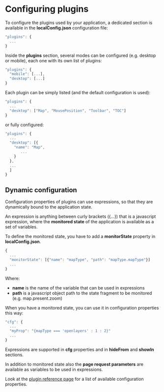 # Configuring plugins
To configure the plugins used by your application, a dedicated section is available in the **localConfig.json** configuration file:

```js
"plugins": {
  ...
}
```

Inside the **plugins** section, several modes can be configured (e.g. desktop or mobile), each one with its own list of plugins:


```js
"plugins": {
  "mobile": [...],
  "desktop": [...]
}
```

Each plugin can be simply listed (and the default configuration is used):

```js
"plugins": {
  ...
  "desktop": ["Map", "MousePosition", "Toolbar", "TOC"]
}
```

or fully configured:

```js
"plugins": {
  ...
  "desktop": [{
    "name": "Map",
       ...
    }
  },
  ...
  ]
}
```

## Dynamic configuration
Configuration properties of plugins can use expressions, so that they are dynamically bound to the
application state.

An expression is anything between curly brackets ({...}) that is a javascript expression,
where the **monitored state** of the application is available as a set of variables.

To define the monitored state, you have to add a **monitorState** property in **localConfig.json**.

```js
{
  ...
  "monitorState": [{"name": "mapType", "path": "mapType.mapType"}]
  ...
}
```

Where:
 * **name** is the name of the variable that can be used in expressions
 * **path** is a javascript object path to the state fragment to be monitored (e.g. map.present.zoom)

When you have a monitored state, you can use it in configuration properties this way:

```js
"cfg": {
  ...
  "myProp": "{mapType === 'openlayers' : 1 : 2}"
  ...
}
```

Expressions are supported in **cfg** properties and in **hideFrom** and **showIn** sections.

In addition to monitored state also the **page request parameters** are available as variables to be
used in expressions.

Look at the [plugin reference page](./api/plugins) for a list of available configuration properties.
